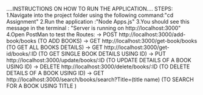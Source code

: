 ....INSTRUCTIONS ON HOW TO RUN THE APPLICATION....
STEPS:
1.Navigate into the project folder using the following command:"cd Assignment"
2.Run the application :"Node Apps.js"
3.You should see this message in the terminal : "Server is running on http://localhost:3000"
4.Open PostMan to test the Routes:
-> POST http://localhost:3000/add-book/books                         (TO ADD BOOKS)
-> GET http://localhost:3000/get-book/books                          (TO GET ALL BOOKS DETAILS)
-> GET http://localhost:3000/get-id/books/:ID                        (TO GET SINGLE BOOK DETAILS USING ID)
-> PUT http://localhost:3000/update/books/:ID                        (TO UPDATE DETAILS OF A BOOK USING ID)
-> DELETE http://localhost:3000/delete/books/:ID                     (TO DELETE DETAILS OF A BOOK USING ID)
-> GET http://localhost:3000/search/books/search?Title=(title name) (TO SEARCH FOR A BOOK USING TITLE )
